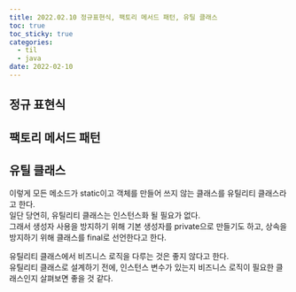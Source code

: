```yaml
---
title: 2022.02.10 정규표현식, 팩토리 메서드 패턴, 유틸 클래스
toc: true
toc_sticky: true
categories:
  - til
  - java
date: 2022-02-10
---
```


## 정규 표현식

## 팩토리 메서드 패턴

## 유틸 클래스

이렇게 모든 메소드가 static이고 객체를 만들어 쓰지 않는 클래스를 유틸리티 클래스라고 한다.<br/>일단 당연히, 유틸리티 클래스는 인스턴스화 될 필요가 없다. <br/>그래서 생성자 사용을 방지하기 위해 기본 생성자를 private으로 만들기도 하고, 상속을 방지하기 위해 클래스를 final로 선언한다고 한다.

유틸리티 클래스에서 비즈니스 로직을 다루는 것은 좋지 않다고 한다.<br/>유틸리티 클래스로 설계하기 전에, 인스턴스 변수가 있는지 비즈니스 로직이 필요한 클래스인지 살펴보면 좋을 것 같다.

